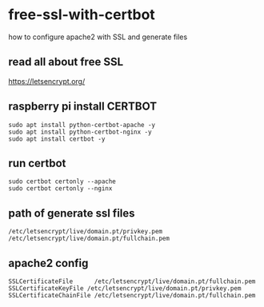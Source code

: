# free-ssl-with-certbot
how to configure apache2 with SSL and generate files


## read all about free SSL
https://letsencrypt.org/


## raspberry pi install CERTBOT
```
sudo apt install python-certbot-apache -y
sudo apt install python-certbot-nginx -y
sudo apt install certbot -y
```

## run certbot
```
sudo certbot certonly --apache
sudo certbot certonly --nginx
```

## path of generate ssl files
```
/etc/letsencrypt/live/domain.pt/privkey.pem
/etc/letsencrypt/live/domain.pt/fullchain.pem
```

## apache2 config
```
SSLCertificateFile      /etc/letsencrypt/live/domain.pt/fullchain.pem
SSLCertificateKeyFile /etc/letsencrypt/live/domain.pt/privkey.pem
SSLCertificateChainFile /etc/letsencrypt/live/domain.pt/fullchain.pem
```
